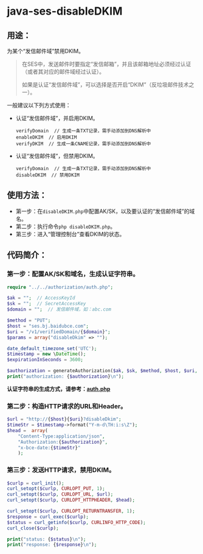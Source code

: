 # java-ses-disableDKIM

## 用途：

为某个“发信邮件域”禁用DKIM。

> 在SES中，发送邮件时要指定“发信邮箱”，并且该邮箱地址必须经过认证（或者其对应的邮件域经过认证）。
> 
> 如果是认证“发信邮件域”，可以选择是否开启“DKIM”（反垃圾邮件技术之一）。

一般建议以下列方式使用：

* 认证“发信邮件域”，并启用DKIM。

    ```
    verifyDomain  // 生成一条TXT记录，需手动添加到DNS解析中
    enableDKIM  // 启用DKIM
    verifyDKIM  // 生成一条CNAME记录，需手动添加到DNS解析中
    ```
    
* 认证“发信邮件域”，但禁用DKIM。
    
    ```
    verifyDomain  // 生成一条TXT记录，需手动添加到DNS解析中
    disableDKIM  // 禁用DKIM
    ```

## 使用方法：

* 第一步：在`disableDKIM.php`中配置AK/SK，以及要认证的“发信邮件域”的域名。
* 第二步：执行命令`php disableDKIM.php`。
* 第三步：进入“管理控制台”查看DKIM的状态。

## 代码简介：

### 第一步：配置AK/SK和域名，生成认证字符串。

```php
require "../../authorization/auth.php";

$ak = "";  // AccessKeyId
$sk = "";  // SecretAccessKey
$domain = "";  // 发信邮件域，如：abc.com

$method = "PUT";
$host = "ses.bj.baidubce.com";
$uri = "/v1/verifiedDomain/{$domain}";
$params = array("disableDkim" => "");

date_default_timezone_set('UTC');
$timestamp = new \DateTime();
$expirationInSeconds = 3600;

$authorization = generateAuthorization($ak, $sk, $method, $host, $uri, $params, $timestamp, $expirationInSeconds);
print("authorization: {$authorization}\n");
```

**认证字符串的生成方式，请参考：[auth.php](../../authorization/auth.php)**

### 第二步：构造HTTP请求的URL和Header。

```php
$url = "http://{$host}{$uri}?disableDkim";
$timeStr = $timestamp->format("Y-m-d\TH:i:s\Z");
$head =  array(
    "Content-Type:application/json",
    "Authorization:{$authorization}",
    "x-bce-date:{$timeStr}"
    );
```

### 第三步：发送HTTP请求，禁用DKIM。

```php
$curlp = curl_init();
curl_setopt($curlp, CURLOPT_PUT, 1);
curl_setopt($curlp, CURLOPT_URL, $url);
curl_setopt($curlp, CURLOPT_HTTPHEADER, $head);

curl_setopt($curlp, CURLOPT_RETURNTRANSFER, 1);
$response = curl_exec($curlp);
$status = curl_getinfo($curlp, CURLINFO_HTTP_CODE);
curl_close($curlp);

print("status: {$status}\n");
print("response: {$response}\n");
```
